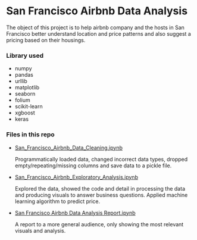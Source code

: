 # San Francisco Airbnb Data Analysis

The object of this project is to help airbnb company and the hosts in San Francisco better understand location and price patterns and also suggest a pricing based on their housings.

### Library used
- numpy
- pandas
- urllib
- matplotlib
- seaborn
- folium
- scikit-learn
- xgboost
- keras

### Files in this repo

- [San_Francisco_Airbnb_Data_Cleaning.ipynb](https://github.com/carterjin/Capstion-Project-San-Francisco-Airbnb-Data-Analysis-and-Machine-Learning-Price-Prediction/blob/master/San_Francisco_Airbnb_Data_Cleaning.ipynb)

    Programmatically loaded data, changed incorrect data types, dropped empty/repeating/missing columns and save data to a pickle file.

- [San_Francisco_Airbnb_Exploratory_Analysis.ipynb](https://github.com/carterjin/Capstion-Project-San-Francisco-Airbnb-Data-Analysis-and-Machine-Learning-Price-Prediction/blob/master/San_Francisco_Airbnb_Exploratory_Analysis.ipynb)

    Explored the data, showed the code and detail in processing the data and producing visuals to answer business questions. Applied machine learning algorithm to predict price. 

- [San Francisco Airbnb Data Analysis Report.ipynb](https://github.com/carterjin/Capstion-Project-San-Francisco-Airbnb-Data-Analysis-and-Machine-Learning-Price-Prediction/blob/master/San%20Francisco%20Airbnb%20Data%20Analysis%20Report.ipynb)

    A report to a more general audience, only showing the most relevant visuals and analysis.

